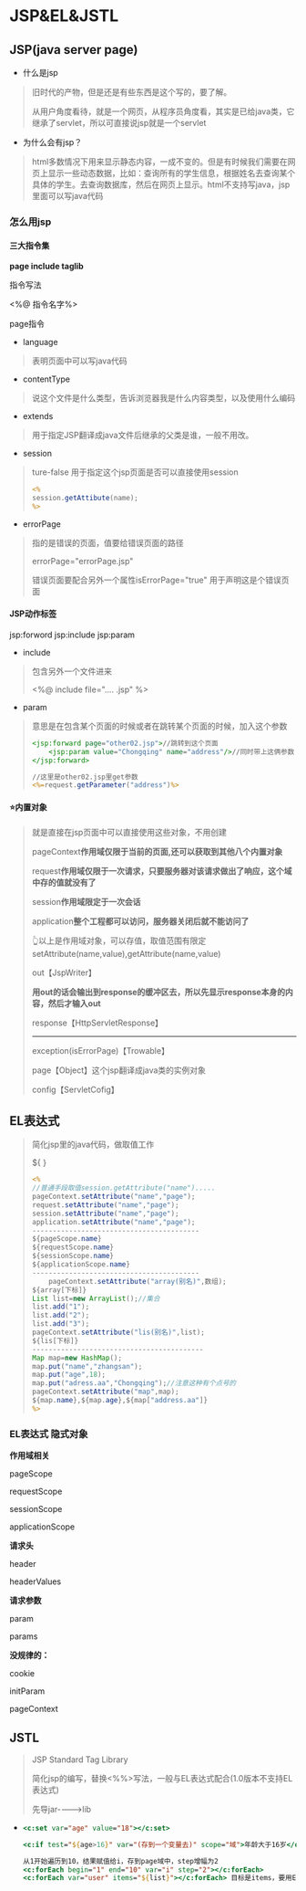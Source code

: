 # JSP&EL&JSTL

## JSP(java server page)

- 什么是jsp

> 旧时代的产物，但是还是有些东西是这个写的，要了解。
>
> 从用户角度看待，就是一个网页，从程序员角度看，其实是已给java类，它继承了servlet，所以可直接说jsp就是一个servlet

- 为什么会有jsp？

> html多数情况下用来显示静态内容，一成不变的。但是有时候我们需要在网页上显示一些动态数据，比如：查询所有的学生信息，根据姓名去查询某个具体的学生。去查询数据库，然后在网页上显示。html不支持写java，jsp里面可以写java代码

### 怎么用jsp

#### 三大指令集

**page include taglib**

指令写法

<%@ 指令名字%>

page指令

- language

>表明页面中可以写java代码

- contentType

> 说这个文件是什么类型，告诉浏览器我是什么内容类型，以及使用什么编码

- extends

>用于指定JSP翻译成java文件后继承的父类是谁，一般不用改。

- session

> ture-false   用于指定这个jsp页面是否可以直接使用session
>
> ```jsp
> <%
> session.getAttibute(name);
> %>
> ```

- errorPage

> 指的是错误的页面，值要给错误页面的路径
>
> errorPage="errorPage.jsp"
>
> 错误页面要配合另外一个属性isErrorPage="true" 用于声明这是个错误页面

#### JSP动作标签

jsp:forword  jsp:include  jsp:param

- include

> 包含另外一个文件进来
>
> <%@ include file=".... .jsp" %>

- param

> 意思是在包含某个页面的时候或者在跳转某个页面的时候，加入这个参数
>
> ```jsp
> <jsp:forward page="other02.jsp">//跳转到这个页面
>     <jsp:param value="Chongqing" name="address"/>//同时带上这俩参数
> </jsp:forward>
> ```
>
> ```jsp
> //这里是other02.jsp里get参数
> <%=request.getParameter("address")%>
> ```

#### ⭐内置对象

> 就是直接在jsp页面中可以直接使用这些对象，不用创建
>
> pageContext**作用域仅限于当前的页面,还可以获取到其他八个内置对象**
>
> request**作用域仅限于一次请求，只要服务器对该请求做出了响应，这个域中存的值就没有了**
>
> session**作用域限定于一次会话**
>
> application**整个工程都可以访问，服务器关闭后就不能访问了**
>
> 👆以上是作用域对象，可以存值，取值范围有限定setAttribute(name,value),getAttribute(name,value)
>
> out【JspWriter】
>
> **用out的话会输出到response的缓冲区去，所以先显示response本身的内容，然后才输入out**
>
> response【HttpServletResponse】
>
> ---------------------------------------------------
>
> exception(isErrorPage)【Trowable】
>
> page【Object】这个jsp翻译成java类的实例对象
>
> config【ServletCofig】

## EL表达式

> 简化jsp里的java代码，做取值工作
>
> ${    }
>
> ```jsp
> <%
> //普通手段取值session.getAttribute("name").....
> pageContext.setAttribute("name","page");
> request.setAttribute("name","page");
> session.setAttribute("name","page");
> application.setAttribute("name","page");
> -----------------------------------------
> ${pageScope.name}
> ${requestScope.name}
> ${sessionScope.name}
> ${applicationScope.name}
> -----------------------------------------
>     pageContext.setAttribute("array(别名)",数组);
> ${array[下标]}
> List list=new ArrayList();//集合
> list.add("1");
> list.add("2");
> list.add("3");
> pageContext.setAttribute("lis(别名)",list);
> ${lis[下标]}
> ------------------------------------------
> Map map=new HashMap();
> map.put("name","zhangsan");
> map.put("age",18);
> map.put("adress.aa","Chongqing");//注意这种有个点号的
> pageContext.setAttribute("map",map);
> ${map.name},${map.age},${map["address.aa"]}
> %>
> ```

### EL表达式  隐式对象

**作用域相关**

pageScope

requestScope

sessionScope

applicationScope

**请求头**

header

headerValues

**请求参数**

param

params

**没规律的：**

cookie

initParam

pageContext

## JSTL

> JSP Standard Tag Library 
>
> 简化jsp的编写，替换<%%>写法，一般与EL表达式配合(1.0版本不支持EL表达式)
>
> 先导jar---->lib

- ```jsp
  <c:set var="age" value="18"></c:set>
  
  <c:if test="${age>16}" var="(存到一个变量去)" scope="域">年龄大于16岁</c:if>
  
  从1开始遍历到10，结果赋值给i，存到page域中，step增幅为2
  <c:forEach begin="1" end="10" var="i" step="2"></c:forEach>
  <c:forEach var="user" items="${list}"></c:forEach> 目标是items，要用EL表达式，存储到user里
  ```